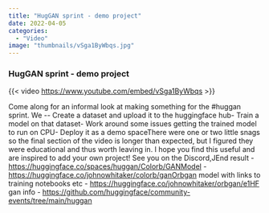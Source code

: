 ```yaml
---
title: "HugGAN sprint - demo project"
date: 2022-04-05
categories: 
  - "Video"
image: "thumbnails/vSga1ByWbqs.jpg"
---
```


### HugGAN sprint - demo project

{{< video https://www.youtube.com/embed/vSga1ByWbqs >}}

Come along for an informal look at making something for the #huggan sprint. We -- Create a dataset and upload it to the huggingface hub- Train a model on that dataset- Work around some issues getting the trained model to run on CPU- Deploy it as a demo spaceThere were one or two little snags so the final section of the video is longer than expected, but I figured they were educational and thus worth leaving in. I hope you find this useful and are inspired to add your own project! See you on the Discord,JEnd result - https://huggingface.co/spaces/huggan/Colorb/GANModel - https://huggingface.co/johnowhitaker/colorb/ganOrbgan model with links to training notebooks etc - https://huggingface.co/johnowhitaker/orbgan/e1HF gan info - https://github.com/huggingface/community-events/tree/main/huggan
